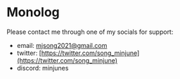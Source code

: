 # Monolog

Please contact me through one of my socials for support:
- email: mjsong2021@gmail.com
- twitter: [https://twitter.com/song_minjune](https://twitter.com/song_minjune)
- discord: minjunes
